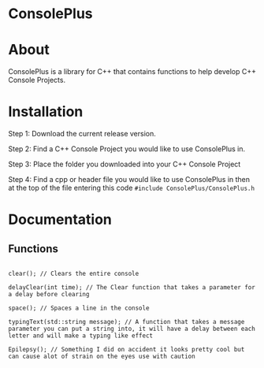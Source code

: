 # ConsolePlus

<h1>About</h1>

ConsolePlus is a library for C++ that contains functions to help develop C++ Console Projects.

<h1> Installation </h1>

Step 1: Download the current release version.

Step 2: Find a C++ Console Project you would like to use ConsolePlus in.

Step 3: Place the folder you downloaded into your C++ Console Project

Step 4: Find a cpp or header file you would like to use ConsolePlus in then at the top of the file entering this code
``` #include ConsolePlus/ConsolePlus.h ```



<h1> Documentation </h1>

<h2> Functions </h2>

```

clear(); // Clears the entire console

delayClear(int time); // The Clear function that takes a parameter for a delay before clearing

space(); // Spaces a line in the console

typingText(std::string message); // A function that takes a message parameter you can put a string into, it will have a delay between each letter and will make a typing like effect

Epilepsy(); // Something I did on accident it looks pretty cool but can cause alot of strain on the eyes use with caution

```

